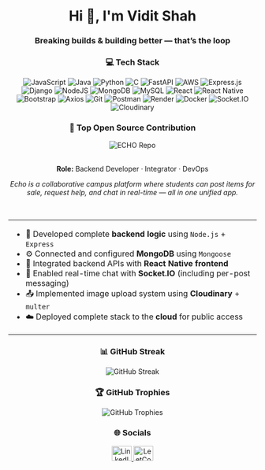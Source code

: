 <h1 align="center">Hi 👋, I'm Vidit Shah</h1>
<h3 align="center">Breaking builds & building better — that’s the loop</h3>

<h3 align="center">💻 Tech Stack</h3> 

<p align="center">
  <img src="https://img.shields.io/badge/javascript-%23323330.svg?style=for-the-badge&logo=javascript&logoColor=%23F7DF1E" alt="JavaScript" />
  <img src="https://img.shields.io/badge/java-%23ED8B00.svg?style=for-the-badge&logo=openjdk&logoColor=white" alt="Java" />
  <img src="https://img.shields.io/badge/python-3670A0?style=for-the-badge&logo=python&logoColor=ffdd54" alt="Python" />
  <img src="https://img.shields.io/badge/C-%2300599C.svg?style=for-the-badge&logo=c&logoColor=white" alt="C" />
  <img src="https://img.shields.io/badge/FastAPI-005571?style=for-the-badge&logo=fastapi&logoColor=white" alt="FastAPI" />
  <img src="https://img.shields.io/badge/AWS-%23FF9900.svg?style=for-the-badge&logo=amazon-aws&logoColor=white" alt="AWS" />
  <img src="https://img.shields.io/badge/express.js-%23404d59.svg?style=for-the-badge&logo=express&logoColor=%2361DAFB" alt="Express.js" />
  <img src="https://img.shields.io/badge/django-%23092E20.svg?style=for-the-badge&logo=django&logoColor=white" alt="Django" />
  <img src="https://img.shields.io/badge/node.js-6DA55F?style=for-the-badge&logo=node.js&logoColor=white" alt="NodeJS" />
  <img src="https://img.shields.io/badge/MongoDB-%234ea94b.svg?style=for-the-badge&logo=mongodb&logoColor=white" alt="MongoDB" />
  <img src="https://img.shields.io/badge/mysql-4479A1.svg?style=for-the-badge&logo=mysql&logoColor=white" alt="MySQL" />
  <img src="https://img.shields.io/badge/React-%2320232a.svg?style=for-the-badge&logo=react&logoColor=%2361DAFB" alt="React" />
  <img src="https://img.shields.io/badge/React_Native-20232A?style=for-the-badge&logo=react&logoColor=61DAFB" alt="React Native" />
  <img src="https://img.shields.io/badge/bootstrap-%23563D7C.svg?style=for-the-badge&logo=bootstrap&logoColor=white" alt="Bootstrap" />
  <img src="https://img.shields.io/badge/Axios-5A29E4?style=for-the-badge&logo=axios&logoColor=white" alt="Axios" />
  <img src="https://img.shields.io/badge/git-%23F05033.svg?style=for-the-badge&logo=git&logoColor=white" alt="Git" />
  <img src="https://img.shields.io/badge/Postman-FF6C37?style=for-the-badge&logo=postman&logoColor=white" alt="Postman" />
  <img src="https://img.shields.io/badge/Render-12100E?style=for-the-badge&logo=render&logoColor=white" alt="Render" />
  <img src="https://img.shields.io/badge/docker-%230db7ed.svg?style=for-the-badge&logo=docker&logoColor=white" alt="Docker" />
  <img src="https://img.shields.io/badge/socket.io-%23010101.svg?style=for-the-badge&logo=socket.io&logoColor=white" alt="Socket.IO" />
  <img src="https://img.shields.io/badge/Cloudinary-3448C5?style=for-the-badge&logo=cloudinary&logoColor=white" alt="Cloudinary" />
</p>

<h3 align="center">🚀 Top Open Source Contribution</h3>

<div align="center">
  <img src="https://github-readme-stats.vercel.app/api/pin/?username=bhandaridhyeyh&repo=ECHO&theme=radical" alt="ECHO Repo" />
</div>

<br/>

<p align="center"><b>Role:</b> Backend Developer · Integrator · DevOps</p>

<p align="center" width="80%">
  <i>
    Echo is a collaborative campus platform where students can post items for sale, request help, and chat in real-time — all in one unified app.
  </i>
</p>

<br/>

<div align="center">
<table>
  <tr>
    <td>
      <ul>
        <li>🧠 Developed complete <b>backend logic</b> using <code>Node.js</code> + <code>Express</code></li>
        <li>⚙️ Connected and configured <b>MongoDB</b> using <code>Mongoose</code></li>
        <li>🔗 Integrated backend APIs with <b>React Native frontend</b></li>
        <li>💬 Enabled real-time chat with <b>Socket.IO</b> (including per-post messaging)</li>
        <li>📤 Implemented image upload system using <b>Cloudinary</b> + <code>multer</code></li>
        <li>☁️ Deployed complete stack to the <b>cloud</b> for public access</li>
      </ul>
    </td>
  </tr>
</table>
</div>

<h3 align="center">📊 GitHub Streak</h3>
<p align="center">
  <img src="https://nirzak-streak-stats.vercel.app/?user=vidit16sh&theme=dark&hide_border=true" alt="GitHub Streak" />
</p>

<h3 align="center">🏆 GitHub Trophies</h3>
<p align="center">
  <img src="https://github-profile-trophy.vercel.app/?username=vidit16sh&theme=radical&no-frame=true&no-bg=true&margin-w=4" alt="GitHub Trophies" />
</p>

<h3 align="center">🌐 Socials </h3>
<p align="center">
  <a href="https://linkedin.com/in/vidit-shah-16devops" target="blank">
    <img src="https://raw.githubusercontent.com/rahuldkjain/github-profile-readme-generator/master/src/images/icons/Social/linked-in-alt.svg" alt="LinkedIn" height="30" width="40" />
  </a>
  <a href="https://www.leetcode.com/_viditsh" target="blank">
    <img src="https://raw.githubusercontent.com/rahuldkjain/github-profile-readme-generator/master/src/images/icons/Social/leet-code.svg" alt="LeetCode" height="30" width="40" />
  </a>
</p>

